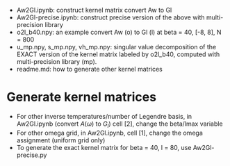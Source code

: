* Aw2Gl.ipynb: construct kernel matrix convert Aw to Gl
* Aw2Gl-precise.ipynb: construct precise version of the above with multi-precision library
* o2l_b40.npy: an example convert Aw (o) to Gl (l) at beta = 40, [-8, 8], N = 800
* u_mp.npy, s_mp.npy, vh_mp.npy: singular value decomposition of the EXACT version of the kernel matrix labeled by o2l_b40, computed with multi-precision library (mp).
* readme.md: how to generate other kernel matrices

# Generate kernel matrices

* For other inverse temperatures/number of Legendre basis, in Aw2Gl.ipynb (convert $A(\omega)$ to $G_{l}$) cell [2], change the beta/lmax variable
* For other omega grid, in Aw2Gl.ipynb, cell [1], change the omega assignment (uniform grid only)
* To generate the exact kernel matrix for beta = 40, l = 80, use Aw2Gl-precise.py
